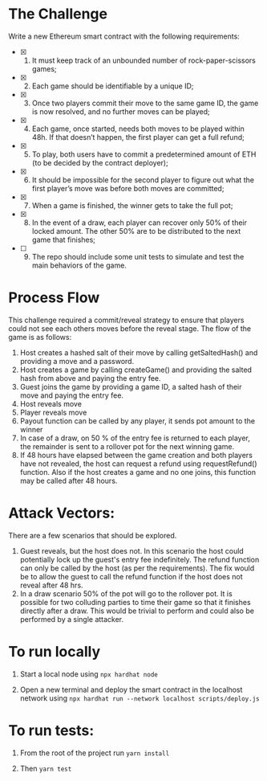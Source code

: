 # The Challenge

Write a new Ethereum smart contract with the following requirements:

- [x] 1. It must keep track of an unbounded number of rock-paper-scissors
     games;
- [x] 2. Each game should be identifiable by a unique ID;
- [x] 3. Once two players commit their move to the same game ID, the game
     is now resolved, and no further moves can be played;
- [x] 4. Each game, once started, needs both moves to be played within 48h.
     If that doesn’t happen, the first player can get a full refund;
- [x] 5. To play, both users have to commit a predetermined amount of ETH (to
     be decided by the contract deployer);
- [x] 6. It should be impossible for the second player to figure out what the
     first player’s move was before both moves are committed;
- [x] 7. When a game is finished, the winner gets to take the full pot;
- [x] 8. In the event of a draw, each player can recover only 50% of their
     locked amount. The other 50% are to be distributed to the next game
     that finishes;
- [ ] 9. The repo should include some unit tests to simulate and test the main
     behaviors of the game.

# Process Flow

This challenge required a commit/reveal strategy to ensure that players could not see each others moves before the reveal stage. The flow of the game is as follows:

1. Host creates a hashed salt of their move by calling getSaltedHash() and providing a move and a password.
2. Host creates a game by calling createGame() and providing the salted hash from above and paying the entry fee.
3. Guest joins the game by providing a game ID, a salted hash of their move and paying the entry fee.
4. Host reveals move
5. Player reveals move
6. Payout function can be called by any player, it sends pot amount to the winner
7. In case of a draw, on 50 % of the entry fee is returned to each player, the remainder is sent to a rollover pot for the next winning game.
8. If 48 hours have elapsed between the game creation and both players have not revealed, the host can request a refund using requestRefund() function. Also if the host creates a game and no one joins, this function may be called after 48 hours.

# Attack Vectors:

There are a few scenarios that should be explored.

1. Guest reveals, but the host does not. In this scenario the host could potentially lock up the guest's entry fee indefinitely. The refund function can only be called by the host (as per the requirements). The fix would be to allow the guest to call the refund function if the host does not reveal after 48 hrs.
2. In a draw scenario 50% of the pot will go to the rollover pot. It is possible for two colluding parties to time their game so that it finishes directly after a draw. This would be trivial to perform and could also be performed by a single attacker.

# To run locally

1. Start a local node using
   `npx hardhat node`

2. Open a new terminal and deploy the smart contract in the localhost network using
   `npx hardhat run --network localhost scripts/deploy.js`

# To run tests:

1. From the root of the project run
   `yarn install`

2. Then
   `yarn test`
